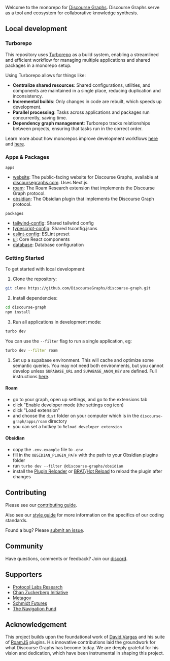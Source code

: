 Welcome to the monorepo for [Discourse Graphs](https://discoursegraphs.com). Discourse Graphs serve as a tool and ecosystem for collaborative knowledge synthesis.

## Local development

### Turborepo

This repository uses [Turborepo](https://turbo.build/repo/docs) as a build system, enabling a streamlined and efficient workflow for managing multiple applications and shared packages in a monorepo setup.

Using Turborepo allows for things like:

- **Centralize shared resources**: Shared configurations, utilities, and components are maintained in a single place, reducing duplication and inconsistency.
- **Incremental builds**: Only changes in code are rebuilt, which speeds up development.
- **Parallel processing**: Tasks across applications and packages run concurrently, saving time.
- **Dependency graph management**: Turborepo tracks relationships between projects, ensuring that tasks run in the correct order.

Learn more about how monorepos improve development workflows [here](https://vercel.com/blog/monorepos) and [here](https://github.com/babel/babel/blob/master/doc/design/monorepo.md).

### Apps & Packages

`apps`

- [website](https://github.com/DiscourseGraphs/discourse-graph/tree/main/apps/website): The public-facing website for Discourse Graphs, available at [discoursegraphs.com](https://discoursegraphs.com). Uses Next.js.
- [roam](https://github.com/DiscourseGraphs/discourse-graph/tree/main/apps/roam): The Roam Research extension that implements the Discourse Graph protocol.
- [obsidian](https://github.com/DiscourseGraphs/discourse-graph/tree/main/apps/obsidian): The Obsidian plugin that implements the Discourse Graph protocol.

`packages`

- [tailwind-config](https://github.com/DiscourseGraphs/discourse-graph/tree/main/packages/tailwind-config): Shared tailwind config
- [typescript-config](https://github.com/DiscourseGraphs/discourse-graph/tree/main/packages/typescript-config): Shared tsconfig.jsons
- [eslint-config](https://github.com/DiscourseGraphs/discourse-graph/tree/main/packages/eslint-config): ESLint preset
- [ui](https://github.com/DiscourseGraphs/discourse-graph/tree/main/packages/ui): Core React components
- [database](https://github.com/DiscourseGraphs/discourse-graph/tree/main/packages/database): Database configuration

### Getting Started

To get started with local development:

1. Clone the repository:

```bash
git clone https://github.com/DiscourseGraphs/discourse-graph.git
```

2. Install dependencies:

```bash
cd discourse-graph
npm install
```

3. Run all applications in development mode:

```bash
turbo dev
```

You can use the `--filter` flag to run a single application, eg:

```bash
turbo dev --filter roam
```

1. Set up a supabase environment. This will cache and optimize some semantic queries. You may not need both environments, but you cannot develop unless `SUPABASE_URL` and `SUPABASE_ANON_KEY` are defined. Full instructions [here](https://github.com/DiscourseGraphs/discourse-graph/tree/main/packages/database/README.md).

#### Roam

- go to your graph, open up settings, and go to the extensions tab
- click "Enable developer mode (the settings cog icon)
- click "Load extension"
- and choose the `dist` folder on your computer which is in the `discourse-graph/apps/roam` directory
- you can set a hotkey to `Reload developer extension`

#### Obsidian

- copy the `.env.example` file to `.env`
- fill in the `OBSIDIAN_PLUGIN_PATH` with the path to your Obsidian plugins folder
- run `turbo dev --filter @discourse-graphs/obsidian`
- install the [Plugin Reloader](https://obsidian.md/plugins?id=plugin-reloader) or [BRAT](https://obsidian.md/plugins?id=obsidian42-brat)/[Hot Reload](https://github.com/pjeby/hot-reload) to reload the plugin after changes

## Contributing

Please see our [contributing guide](CONTRIBUTING.md).

Also see our [style guide](STYLE_GUIDE.md) for more information on the specifics of our coding standards.

Found a bug? Please [submit an issue](https://github.com/DiscourseGraphs/discourse-graph/issues).

## Community

Have questions, comments or feedback? Join our [discord](https://discord.gg/atWk6gJyjE).

## Supporters

- [Protocol Labs Research](https://research.protocol.ai/)
- [Chan Zuckerberg Initiative](https://cziscience.medium.com/request-for-information-pathways-to-ai-enabled-research-55c52124def4)
- [Metagov](https://www.metagov.org/)
- [Schmidt Futures](https://experiment.com/grants/metascience)
- [The Navigation Fund](https://commons.datacite.org/doi.org/10.71707/cx83-dh41)

## Acknowledgement

This project builds upon the foundational work of [David Vargas](https://github.com/dvargas92495) and his suite of [RoamJS](https://github.com/RoamJS) plugins. His innovative contributions laid the groundwork for what Discourse Graphs has become today. We are deeply grateful for his vision and dedication, which have been instrumental in shaping this project.
